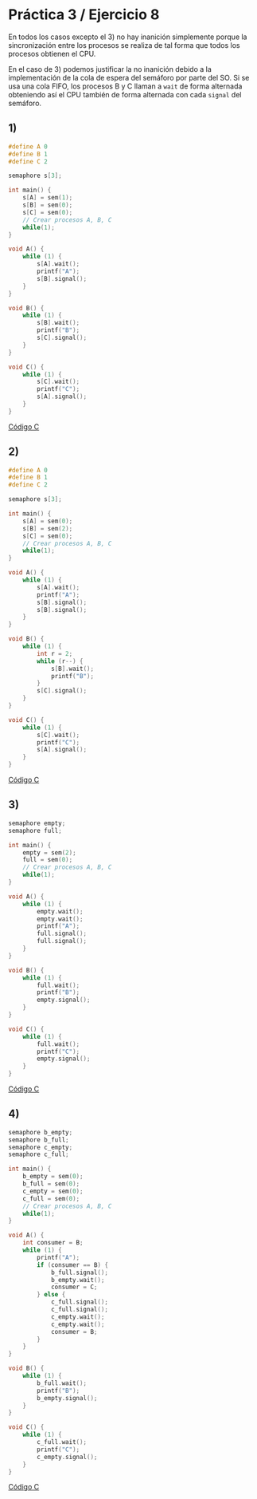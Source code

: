 # Práctica 3 / Ejercicio 8

En todos los casos excepto el 3) no hay inanición simplemente porque la sincronización entre los procesos se realiza de tal forma que todos los procesos obtienen el CPU.

En el caso de 3) podemos justificar la no inanición debido a la implementación de la cola de espera del semáforo por parte del SO. Si se usa una cola FIFO, los procesos B y C llaman a `wait` de forma alternada obteniendo así el CPU también de forma alternada con cada `signal` del semáforo.

## 1)

```c
#define A 0
#define B 1
#define C 2

semaphore s[3];

int main() {
    s[A] = sem(1);
    s[B] = sem(0);
    s[C] = sem(0);
    // Crear procesos A, B, C
    while(1);
}

void A() {
    while (1) {
        s[A].wait();
        printf("A");
        s[B].signal();
    }
}

void B() {
    while (1) {
        s[B].wait();
        printf("B");
        s[C].signal();
    }
}

void C() {
    while (1) {
        s[C].wait();
        printf("C");
        s[A].signal();
    }
}
```

[Código C](./ej08-1)

## 2)

```c
#define A 0
#define B 1
#define C 2

semaphore s[3];

int main() {
    s[A] = sem(0);
    s[B] = sem(2);
    s[C] = sem(0);
    // Crear procesos A, B, C
    while(1);
}

void A() {
    while (1) {
        s[A].wait();
        printf("A");
        s[B].signal();
        s[B].signal();
    }
}

void B() {
    while (1) {
        int r = 2;
        while (r--) {
            s[B].wait();
            printf("B");
        }
        s[C].signal();
    }
}

void C() {
    while (1) {
        s[C].wait();
        printf("C");
        s[A].signal();
    }
}
```

[Código C](./ej08-2)

## 3)

```c
semaphore empty;
semaphore full;

int main() {
    empty = sem(2);
    full = sem(0);
    // Crear procesos A, B, C
    while(1);
}

void A() {
    while (1) {
        empty.wait();
        empty.wait();
        printf("A");
        full.signal();
        full.signal();
    }
}

void B() {
    while (1) {
        full.wait();
        printf("B");
        empty.signal();
    }
}

void C() {
    while (1) {
        full.wait();
        printf("C");
        empty.signal();
    }
}
```

[Código C](./ej08-3)

## 4)

```c
semaphore b_empty;
semaphore b_full;
semaphore c_empty;
semaphore c_full;

int main() {
    b_empty = sem(0);
    b_full = sem(0);
    c_empty = sem(0);
    c_full = sem(0);
    // Crear procesos A, B, C
    while(1);
}

void A() {
    int consumer = B;
    while (1) {
        printf("A");
        if (consumer == B) {
            b_full.signal();
            b_empty.wait();
            consumer = C;
        } else {
            c_full.signal();
            c_full.signal();
            c_empty.wait();
            c_empty.wait();
            consumer = B;
        }
    }
}

void B() {
    while (1) {
        b_full.wait();
        printf("B");
        b_empty.signal();
    }
}

void C() {
    while (1) {
        c_full.wait();
        printf("C");
        c_empty.signal();
    }
}
```

[Código C](./ej08-4)
